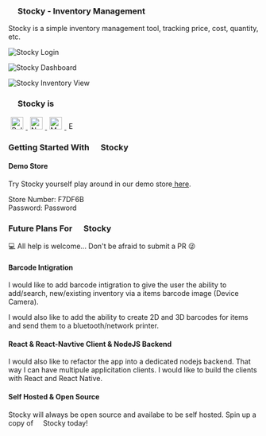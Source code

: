 ### <img height="15" src="https://stocky-imt.herokuapp.com/stocky_logo.svg" /> Stocky - Inventory Management

Stocky is a simple inventory management tool, tracking price, cost, quantity, etc.

![Stocky Login](https://i.imgur.com/apY8XtT.png)

![Stocky Dashboard](https://i.imgur.com/Ra26wKs.png)

![Stocky Inventory View](https://i.imgur.com/nOoTDcK.pngs)

### <img height="15" src="https://stocky-imt.herokuapp.com/stocky_logo.svg" /> Stocky is <img height="15" src="https://seeklogo.com/images/B/built-with-logo-3163BC90C5-seeklogo.com.png" />

<p>
    <a href="https://bulma.io/" target="_blank" rel="noopener">
        <img style="padding: 0 5px;" height="25" src="https://seeklogo.com/images/B/bulma-logo-45B5145BF4-seeklogo.com.png" alt="Bulma" />
    </a>
    <a href="https://nodejs.org/" target="_blank" rel="noopener">
        <img style="padding: 0 5px;" height="25" src="https://seeklogo.com/images/N/nodejs-logo-54107C5EDD-seeklogo.com.png" alt="NodeJS" />
    </a>
    <a href="https://www.mongodb.com/" target="_blank" rel="noopener">
        <img style="padding: 0 5px;" height="25" src="https://seeklogo.com/images/M/mongodb-logo-427DDF8FDE-seeklogo.com.png" alt="MongoDB" />
    </a>
    <a href="https://expressjs.com/" target="_blank" rel="noopener">
        <img style="padding: 0 5px;" height="15" src="https://seeklogo.com/images/E/express-js-logo-FA36FF1D3F-seeklogo.com.png" alt="Express" />
    </a>
</p>

### Getting Started With <img height="15" src="https://stocky-imt.herokuapp.com/stocky_logo.svg" /> Stocky </a>

#### Demo Store

Try Stocky yourself play around in our demo store<a href="https://stocky-imt.herokuapp.com/" target="_blank" rel="noopener"> here</a>.

Store Number: F7DF6B
<br />
Password: Password

### Future Plans For <img height="15" src="https://stocky-imt.herokuapp.com/stocky_logo.svg" /> Stocky </a>

💻 All help is welcome... Don't be afraid to submit a PR 😜

#### Barcode Intigration

I would like to add barcode intigration to give the user the ability to add/search, new/existing inventory via a items barcode image (Device Camera).

I would also like to add the ability to create 2D and 3D barcodes for items and send them to a bluetooth/network printer.

#### React & React-Navtive Client & NodeJS Backend

I would also like to refactor the app into a dedicated nodejs backend. That way I can have multipule applicitation clients. I would like to build the clients with React and React Native.

#### Self Hosted & Open Source

Stocky will always be open source and availabe to be self hosted. Spin up a copy of <img height="12" src="https://stocky-imt.herokuapp.com/stocky_logo.svg" /> Stocky today!
